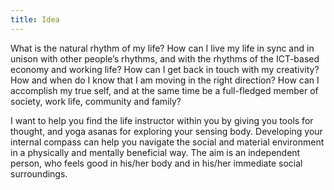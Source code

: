 ```yaml
---
title: Idea
---
```


What is the natural rhythm of my life? How can I live my life in sync
and in unison with other people’s rhythms, and with the rhythms of the
ICT-based economy and working life? How can I get back in touch with
my creativity? How and when do I know that I am moving in the right
direction? How can I accomplish my true self, and at the same time be
a full-fledged member of society, work life, community and family? 

I want to help you find the life instructor within you by giving you
tools for thought, and yoga asanas for exploring your sensing
body. Developing your internal compass can help you navigate the
social and material environment in a physically and mentally
beneficial way. The aim is an independent person, who feels good in
his/her body and in his/her immediate social surroundings. 
